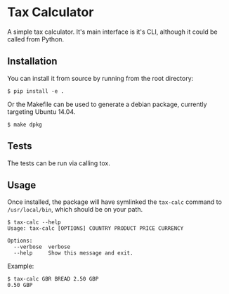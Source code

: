 # Tax Calculator

A simple tax calculator. It's main interface is it's CLI, although it could be called from Python.


## Installation

You can install it from source by running from the root directory:
```
$ pip install -e .
```

Or the Makefile can be used to generate a debian package, currently targeting Ubuntu 14.04.
```
$ make dpkg
```

## Tests

The tests can be run via calling tox.


## Usage
Once installed, the package will have symlinked the `tax-calc` command to `/usr/local/bin`, which should be on your path.
```
$ tax-calc --help
Usage: tax-calc [OPTIONS] COUNTRY PRODUCT PRICE CURRENCY

Options:
  --verbose  verbose
  --help     Show this message and exit.
```
Example:
```
$ tax-calc GBR BREAD 2.50 GBP
0.50 GBP
```
